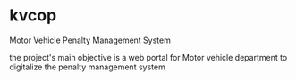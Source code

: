 # kvcop
Motor Vehicle Penalty Management System

the project's main objective is a web portal for Motor vehicle department to digitalize the penalty management system 
